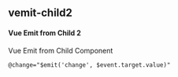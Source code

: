 ## vemit-child2
#### Vue Emit from Child 2
Vue Emit from Child Component
```
@change="$emit('change', $event.target.value)"
```